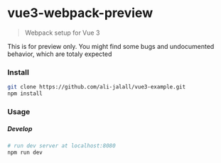 # vue3-webpack-preview

> Webpack setup for Vue 3 

This is for preview only. You might find some bugs and undocumented behavior, which are totaly expected


### Install
```sh
git clone https://github.com/ali-jalall/vue3-example.git
npm install
```
### Usage
##### Develop
```sh
# run dev server at localhost:8080
npm run dev
```

